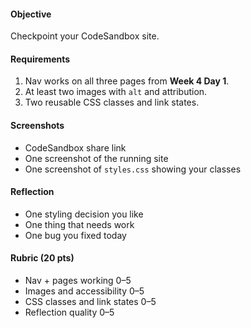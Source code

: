 #### Objective

Checkpoint your CodeSandbox site.

#### Requirements

1. Nav works on all three pages from **Week 4 Day 1**.
2. At least two images with `alt` and attribution.
3. Two reusable CSS classes and link states.

#### Screenshots

- CodeSandbox share link
- One screenshot of the running site
- One screenshot of `styles.css` showing your classes

#### Reflection

- One styling decision you like
- One thing that needs work
- One bug you fixed today

#### Rubric (20 pts)

- Nav + pages working 0–5
- Images and accessibility 0–5
- CSS classes and link states 0–5
- Reflection quality 0–5
